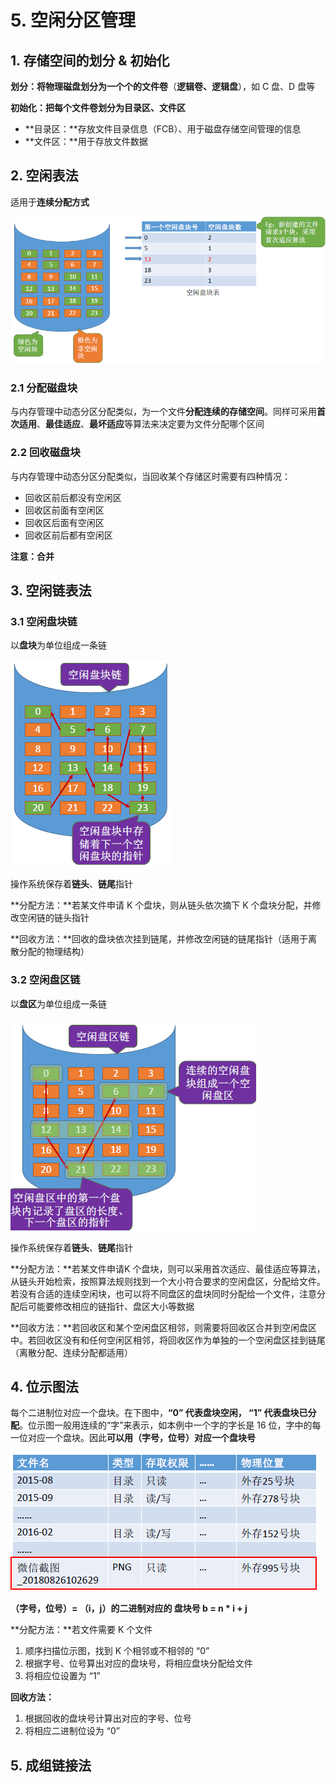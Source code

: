# 5. 空闲分区管理

## 1. 存储空间的划分 & 初始化

**划分：**将物理磁盘划分为一个个的**文件卷**（**逻辑卷、逻辑盘**），如 C 盘、D 盘等

**初始化：**把每个文件卷划分为**目录区、文件区**

* **目录区：**存放文件目录信息（FCB）、用于磁盘存储空间管理的信息
* **文件区：**用于存放文件数据

## 2. 空闲表法

适用于**连续分配方式**

![](../.gitbook/assets/image%20%28107%29.png)

### 2.1 分配磁盘块

与内存管理中动态分区分配类似，为一个文件**分配连续的存储空间**。同样可采用**首次适用**、**最佳适应**、**最坏适应**等算法来决定要为文件分配哪个区间

### 2.2 回收磁盘块

与内存管理中动态分区分配类似，当回收某个存储区时需要有四种情况：

* 回收区前后都没有空闲区
* 回收区前面有空闲区
* 回收区后面有空闲区
* 回收区前后都有空闲区

**注意：合并**

## 3. 空闲链表法

### 3.1 空闲盘块链

以**盘块**为单位组成一条链

![](../.gitbook/assets/image%20%28104%29.png)

操作系统保存着**链头**、**链尾**指针

**分配方法：**若某文件申请 K 个盘块，则从链头依次摘下 K 个盘块分配，并修改空闲链的链头指针

**回收方法：**回收的盘块依次挂到链尾，并修改空闲链的链尾指针（适用于离散分配的物理结构）

### 3.2 空闲盘区链

以**盘区**为单位组成一条链

![](../.gitbook/assets/image%20%28108%29.png)

操作系统保存着**链头**、**链尾**指针

**分配方法：**若某文件申请K 个盘块，则可以采用首次适应、最佳适应等算法，从链头开始检索，按照算法规则找到一个大小符合要求的空闲盘区，分配给文件。若没有合适的连续空闲块，也可以将不同盘区的盘块同时分配给一个文件，注意分配后可能要修改相应的链指针、盘区大小等数据

**回收方法：**若回收区和某个空闲盘区相邻，则需要将回收区合并到空闲盘区中。若回收区没有和任何空闲区相邻，将回收区作为单独的一个空闲盘区挂到链尾（离散分配、连续分配都适用）

## 4. 位示图法

每个二进制位对应一个盘块。在下图中，**“0” 代表盘块空闲， “1” 代表盘块已分配**。位示图一般用连续的“字”来表示，如本例中一个字的字长是 16 位，字中的每一位对应一个盘块。因此**可以用（字号，位号）对应一个盘块号**

![](../.gitbook/assets/image%20%2890%29.png)

**（字号，位号）= （i，j）的二进制对应的 盘块号 b = n \* i + j**

**分配方法：**若文件需要 K 个文件

1. 顺序扫描位示图，找到 K 个相邻或不相邻的 “0”
2. 根据字号、位号算出对应的盘块号，将相应盘块分配给文件
3. 将相应位设置为 “1”

**回收方法：**

1. 根据回收的盘块号计算出对应的字号、位号
2. 将相应二进制位设为 “0”

## 5. 成组链接法

